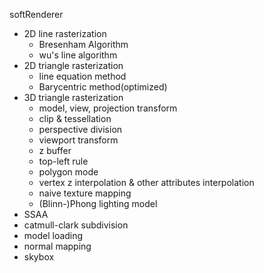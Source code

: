 softRenderer

* 2D line rasterization
  * Bresenham Algorithm
  * wu's line algorithm
* 2D triangle rasterization
  * line equation method
  * Barycentric method(optimized)
* 3D triangle rasterization
  * model, view, projection transform
  * clip & tessellation
  * perspective division
  * viewport transform
  * z buffer
  * top-left rule
  * polygon mode
  * vertex z interpolation & other attributes interpolation
  * naive texture mapping
  * (Blinn-)Phong lighting model
* SSAA
* catmull-clark subdivision
* model loading
* normal mapping
* skybox